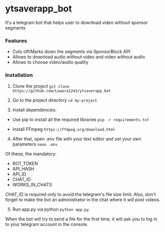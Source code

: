 # ytsaverapp_bot
It's a telegram bot that helps user to download video without sponsor segments

### Features
- Cuts off/Marks down the segments via SponsorBlock API
- Allows to download audio without video and video without audio
- Allows to choose video/audio quality

### Installation
1. Clone the project
`git clone https://github.com/Lowara1243/ytsaverapp_bot`

2. Go to the project directory
`cd my-project`


3. Install dependencies:
- Use pip to install all the required libraries
`pip -r requirements.txt`

- Install FFmpeg
`https://ffmpeg.org/download.html`

4. After that, open .env file with your text editor and set your own parameters
`nano .env`

Of these, the mandatory:
- BOT_TOKEN
- API_HASH
- API_ID
- CHAT_ID
- WORKS_IN_CHATS

CHAT_ID is required only to avoid the telegram's file size limit.
Also, don't forget to make the bot an administrator in the chat where it will post videos.

5. Run app.py via python
`python app.py`

When the bot will try to send a file for the first time, it will ask you to log in to your telegram account in the console.

